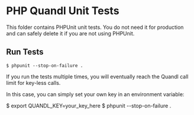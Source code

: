 PHP Quandl Unit Tests
=====================

This folder contains PHPUnit unit tests. You do not need it for 
production and can safely delete it if you are not using PHPUnit.

## Run Tests

	$ phpunit --stop-on-failure .

If you run the tests multiple times, you will eventually reach the Quandl call
limit for key-less calls. 

In this case, you can simply set your own key in an environment variable:

  $ export QUANDL_KEY=your_key_here
  $ phpunit --stop-on-failure .

